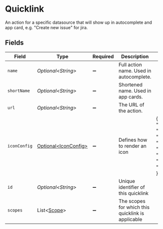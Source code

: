 # Quicklink

An action for a specific datasource that will show up in autocomplete and app card, e.g. "Create new issue" for jira.


## Fields

| Field                                                                             | Type                                                                              | Required                                                                          | Description                                                                       | Example                                                                           |
| --------------------------------------------------------------------------------- | --------------------------------------------------------------------------------- | --------------------------------------------------------------------------------- | --------------------------------------------------------------------------------- | --------------------------------------------------------------------------------- |
| `name`                                                                            | *Optional\<String>*                                                               | :heavy_minus_sign:                                                                | Full action name. Used in autocomplete.                                           |                                                                                   |
| `shortName`                                                                       | *Optional\<String>*                                                               | :heavy_minus_sign:                                                                | Shortened name. Used in app cards.                                                |                                                                                   |
| `url`                                                                             | *Optional\<String>*                                                               | :heavy_minus_sign:                                                                | The URL of the action.                                                            |                                                                                   |
| `iconConfig`                                                                      | [Optional\<IconConfig>](../../models/components/IconConfig.md)                    | :heavy_minus_sign:                                                                | Defines how to render an icon                                                     | {<br/>"color": "#343CED",<br/>"key": "person_icon",<br/>"iconType": "GLYPH",<br/>"name": "user"<br/>} |
| `id`                                                                              | *Optional\<String>*                                                               | :heavy_minus_sign:                                                                | Unique identifier of this quicklink                                               |                                                                                   |
| `scopes`                                                                          | List\<[Scope](../../models/components/Scope.md)>                                  | :heavy_minus_sign:                                                                | The scopes for which this quicklink is applicable                                 |                                                                                   |